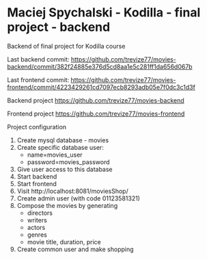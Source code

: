 # Maciej Spychalski - Kodilla - final project - backend

Backend of final project for Kodilla course

Last backend commit:
https://github.com/trevize77/movies-backend/commit/382f24885e376d5cd8aa1e5c281ff1da656d067b

Last frontend commit:
https://github.com/trevize77/movies-frontend/commit/4223429261cd7097ecb8293adb05e7f0dc3c1d3f

Backend project
https://github.com/trevize77/movies-backend

Frontend project
https://github.com/trevize77/movies-frontend

Project configuration
1. Create mysql database - movies
2. Create specific database user:
    * name=movies_user
    * password=movies_password
3. Give user access to this database
4. Start backend
5. Start frontend
6. Visit http://localhost:8081/moviesShop/
7. Create admin user (with code 01123581321)
8. Compose the movies by generating
    - directors
    - writers
    - actors
    - genres
    - movie title, duration, price
9. Create common user and make shopping    